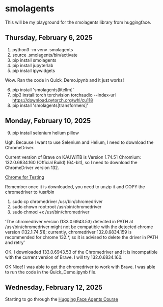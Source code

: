 # smolagents

This will be my playground for the smolagents library from huggingface.

## Thursday, February 6, 2025

 1) python3 -m venv .smolagents
 2) source .smolagents/bin/activate
 3) pip install smolagents
 4) pip install jupyterlab
 5) pip install ipywidgets

 Wow. Ran the code in Quick_Demo.ipynb and it just works! 

 6) pip install 'smolagents[litellm]'
 7) pip3 install torch torchvision torchaudio --index-url https://download.pytorch.org/whl/cu118
 8) pip install 'smolagents[transformers]'

 ## Monday, February 10, 2025

  9) pip install selenium helium pillow

  Ugh. Because I want to use Selenium and Helium, I need to download the ChromeDriver. 

  Current version of Brave on KAUWITB is Version 1.74.51 Chromium: 132.0.6834.160 (Official Build) (64-bit), so I need to download the ChromeDriver version 132.

  [Chrome for Testing](https://googlechromelabs.github.io/chrome-for-testing/)

  Remember once it is downloaded, you need to unzip it and COPY the chromedriver to /usr/bin

   1) sudo cp chromedriver /usr/bin/chromedriver
   2) sudo chown root:root /usr/bin/chromedriver
   3) sudo chmod +x /usr/bin/chromedriver

'The chromedriver version (133.0.6943.53) detected in PATH at /usr/bin/chromedriver might not be compatible with the detected chrome version (132.1.74.51); currently, chromedriver 132.0.6834.159 is recommended for chrome 132.*, so it is advised to delete the driver in PATH and retry'

OK. I downloaded 133.0.6943.53 of the Chromedriver and it is incompatible with the current version of Brave. I will try 132.0.6834.160.

OK Nice! I was able to get the chromedriver to work with Brave. I was able to run the code in the Quick_Demo.ipynb file.

## Wednesday, February 12, 2025

Starting to go through the [Hugging Face Agents Course](https://huggingface.co/agents-course)